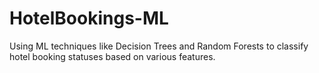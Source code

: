 # HotelBookings-ML
Using ML techniques like Decision Trees and Random Forests to classify hotel booking statuses based on various features.
